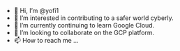 - 👋 Hi, I’m @yofi1
- 👀 I’m interested in contributing to a safer world cyberly.
- 🌱 I’m currently continuing to learn Google Cloud.
- 💞️ I’m looking to collaborate on the GCP platform.
- 📫 How to reach me ...

<!---
yofi1/yofi1 is a ✨ special ✨ repository because its `README.md` (this file) appears on your GitHub profile.
You can click the Preview link to take a look at your changes.
--->
